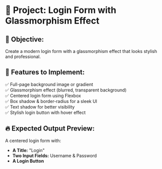 
# 📌 Project: Login Form with Glassmorphism Effect

## 🔹 Objective:
Create a modern login form with a glassmorphism effect that looks stylish and professional.

## 📝 Features to Implement:
✅ Full-page background image or gradient  
✅ Glassmorphism effect (blurred, transparent background)  
✅ Centered login form using Flexbox  
✅ Box shadow & border-radius for a sleek UI  
✅ Text shadow for better visibility  
✅ Stylish login button with hover effect  

## 🔥 Expected Output Preview:
A centered login form with:

- **A Title:** "Login"  
- **Two Input Fields:** Username & Password  
- **A Login Button**  
